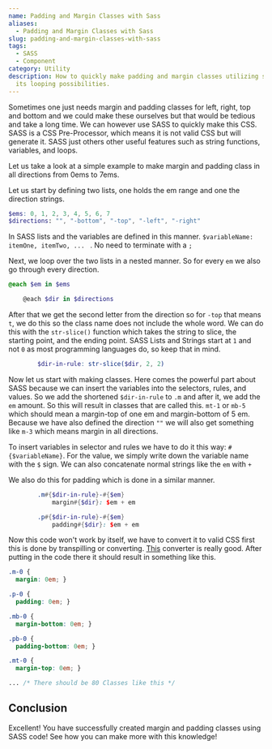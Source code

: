 ```yaml
---
name: Padding and Margin Classes with Sass
aliases:
  - Padding and Margin Classes with Sass
slug: padding-and-margin-classes-with-sass
tags:
  - SASS
  - Component
category: Utility
description: How to quickly make padding and margin classes utilizing sass and
  its looping possibilities.
---
```


Sometimes one just needs margin and padding classes for left, right, top and bottom and we could make these ourselves but that would be tedious and take a long time. We can however use SASS to quickly make this CSS. SASS is a CSS Pre-Processor, which means it is not valid CSS but will generate it. SASS just others other useful features such as string functions, variables, and loops.

Let us take a look at a simple example to make margin and padding class in all directions from 0ems to 7ems.

Let us start by defining two lists, one holds the em range and one the direction strings.

```scss
$ems: 0, 1, 2, 3, 4, 5, 6, 7
$directions: "", "-bottom", "-top", "-left", "-right"
```

In SASS lists and the variables are defined in this manner. `$variableName: itemOne, itemTwo, ... ` . No need to terminate with a `;`

Next, we loop over the two lists in a nested manner. So for every `em` we also go through every direction.

```scss
@each $em in $ems

    @each $dir in $directions
```

After that we get the second letter from the direction so for `-top` that means `t`, we do this so the class name does not include the whole word. We can do this with the `str-slice()` function which takes the string to slice, the starting point, and the ending point. SASS Lists and Strings start at `1` and not `0` as most programming languages do, so keep that in mind.

```scss
		$dir-in-rule: str-slice($dir, 2, 2)
```

Now let us start with making classes. Here comes the powerful part about SASS because we can insert the variables into the selectors, rules, and values. So we add the shortened `$dir-in-rule` to `.m` and after it, we add the `em` amount. So this will result in classes that are called this. `mt-1` or `mb-5` which should mean a margin-top of one em and margin-bottom of 5 em. Because we have also defined the direction `""` we will also get something like `m-3` which means margin in all directions.

To insert variables in selector and rules we have to do it this way: `#{$variableName}`. For the value, we simply write down the variable name with the `$` sign. We can also concatenate normal strings like the `em` with `+`

We also do this for padding which is done in a similar manner.

```scss
        .m#{$dir-in-rule}-#{$em}
            margin#{$dir}: $em + em

        .p#{$dir-in-rule}-#{$em}
            padding#{$dir}: $em + em
```



Now this code won't work by itself, we have to convert it to valid CSS first this is done by transpilling or converting. [This](https://codebeautify.org/sass-to-css-converter) converter is really good. After putting in the code there it should result in something like this.

```scss
.m-0 {
  margin: 0em; }

.p-0 {
  padding: 0em; }

.mb-0 {
  margin-bottom: 0em; }

.pb-0 {
  padding-bottom: 0em; }

.mt-0 {
  margin-top: 0em; }

... /* There should be 80 Classes like this */
```

## Conclusion

Excellent! You have successfully created margin and padding classes using SASS code! See how you can make more with this knowledge!